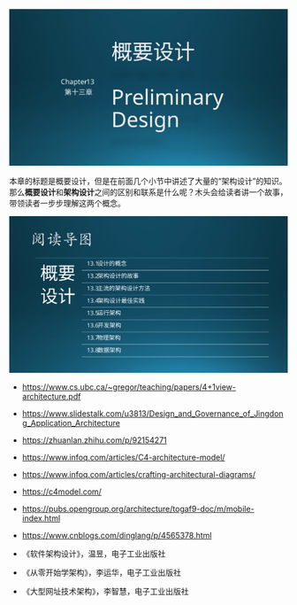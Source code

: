 

<img src="img/Slide1.SVG"/>

本章的标题是概要设计，但是在前面几个小节中讲述了大量的“架构设计”的知识。那么**概要设计**和**架构设计**之间的区别和联系是什么呢？木头会给读者讲一个故事，带领读者一步步理解这两个概念。

<img src="img/Slide2.SVG"/>





- https://www.cs.ubc.ca/~gregor/teaching/papers/4+1view-architecture.pdf


- https://www.slidestalk.com/u3813/Design_and_Governance_of_Jingdong_Application_Architecture


- https://zhuanlan.zhihu.com/p/92154271

- https://www.infoq.com/articles/C4-architecture-model/

- https://www.infoq.com/articles/crafting-architectural-diagrams/


- https://c4model.com/

- https://pubs.opengroup.org/architecture/togaf9-doc/m/mobile-index.html

- https://www.cnblogs.com/dinglang/p/4565378.html


- 《软件架构设计》，温昱，电子工业出版社

- 《从零开始学架构》，李运华，电子工业出版社

- 《大型网址技术架构》，李智慧，电子工业出版社
